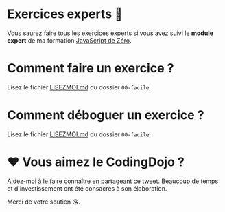 # Exercices experts 🤯

Vous saurez faire tous les exercices experts si vous avez suivi le **module expert** de ma formation [JavaScript de Zéro](https://www.javascriptdezero.com).

# Comment faire un exercice ?

Lisez le fichier [LISEZMOI.md](../00-facile/LISEZMOI.md) du dossier `00-facile`.

# Comment déboguer un exercice ?

Lisez le fichier [LISEZMOI.md](../00-facile/LISEZMOI.md) du dossier `00-facile`.

# ❤️ Vous aimez le CodingDojo ?

Aidez-moi à le faire connaître [en partageant ce tweet](https://twitter.com/intent/tweet?text=D%C3%A9couvrez%20l%27excellent%20%28et%20gratuit%20%21%29%20Coding%20Dojo%20de%20la%20formation%20JavaScript%20de%20Z%C3%A9ro%20et%20entra%C3%AEnez-vous%20%C3%A0%20d%C3%A9velopper%20en%20JavaScript%20avec%20des%20exercices%20en%20Fran%C3%A7ais%20directement%20depuis%20VSCode.&url=https%3A%2F%2Fgithub.com%2Fjavascriptdezero%2Fcoding-dojo&via=JeremyMouzin&related=JeremyMouzin&hashtags=JavaScript,CodingDojo).
Beaucoup de temps et d'investissement ont été consacrés à son élaboration.

Merci de votre soutien 😘.